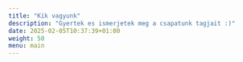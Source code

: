 ```yaml
---
title: "Kik vagyunk"
description: "Gyertek es ismerjetek meg a csapatunk tagjait :)"
date: 2025-02-05T10:37:39+01:00
weight: 50
menu: main
---
```

